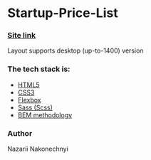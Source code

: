 # Startup-Price-List

### [Site link](https://nazarandco.github.io/Startup-Price-List/)

Layout supports desktop (up-to-1400) version

### The tech stack is:
- [HTML5](https://en.wikipedia.org/wiki/HTML5)
- [CSS3](https://en.wikipedia.org/wiki/CSS)
- [Flexbox](https://en.wikipedia.org/wiki/CSS_Flexible_Box_Layout)
- [Sass (Scss)](https://sass-lang.com/)
- [BEM methodology](https://en.bem.info/methodology/)

### Author

Nazarii Nakonechnyi
